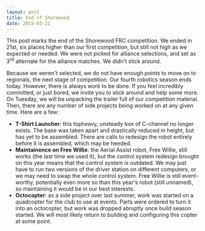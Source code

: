 ```yaml
---
layout: post
title: End of Shorewood
date: 2015-03-22
---
```

This post marks the end of the Shorewood FRC competition. We ended in 21st, six places higher than our first competition, but still not high as we expected or needed. We were not picked for alliance selections, and set as 3<sup>rd</sup> alternate for the alliance matches. We didn't stick around.

Because we weren't selected, we do not have enough points to move on to regionals, the next stage of competition. Our fourth robotics season ends today. However, there is always work to be done. If you feel incredibly committed, or just bored, we invite you to stick around and help some more. On Tuesday, we will be unpacking the trailer full of our competition material. Then, there are any number of side projects being worked on at any given time. Here are a few:

 - <b>T-Shirt Launcher</b>: this topheavy, unsteady box of C-channel no longer exists. The base was taken apart and drastically reduced in height, but has yet to be assembled. There are calls to redesign the robot entirely before it is assembled, which may be heeded.
 - <b>Maintainence on Free Willie</b>: the Aerial Assist robot, Free Willie, still works (the last time we used it), but the control system redesign brought on this year means that the control system is outdated. We may just have to run two versions of the driver station on different computers, or we may need to swap the whole control system. Free Willie is still event-worthy, potentially even more so than this year's robot (still unnamed), so maintaining it would be in our best interests.
 - <b>Octocopter</b>: as a side project over last summer, work was started on a quadcopter for the club to use at events. Parts were ordered to turn it into an octocopter, but work was dropped abruptly once build season started. We will most likely return to building and configuring this copter at some point.
